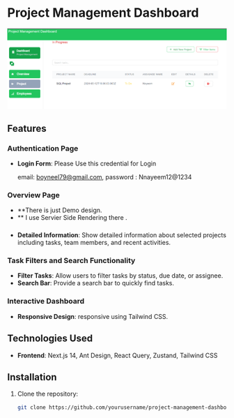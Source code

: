 # Project Management Dashboard

![Project Management Dashboard](dashboard.png)



## Features

### Authentication Page
- **Login Form**: Please Use this credential for Login

    email: boyneel79@gmail.com,
    password : Nnayeem12@1234

###  Overview Page
- **There is just Demo design.
- ** I use  Servier Side Rendering there  .

### 
- **Detailed Information**: Show detailed information about selected projects including tasks, team members, and recent activities.



### Task Filters and Search Functionality
- **Filter Tasks**: Allow users to filter tasks by status, due date, or assignee.
- **Search Bar**: Provide a search bar to quickly find tasks.

### Interactive Dashboard
- **Responsive Design**:  responsive using Tailwind CSS.

## Technologies Used

- **Frontend**: Next.js 14, Ant Design, React Query, Zustand, Tailwind CSS

## Installation

1. Clone the repository:
   ```bash
   git clone https://github.com/yourusername/project-management-dashboard.git



    
    
